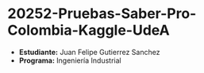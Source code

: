 # 20252-Pruebas-Saber-Pro-Colombia-Kaggle-UdeA

* **Estudiante:** Juan Felipe Gutierrez Sanchez
* **Programa:** Ingeniería Industrial
